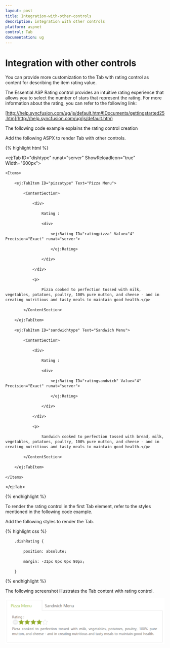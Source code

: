 ```yaml
---
layout: post
title: Integration-with-other-controls
description: integration with other controls
platform: aspnet
control: Tab
documentation: ug
---
```


#  Integration with other controls

You can provide more customization to the Tab with rating control as content for describing the item rating value.

The Essential ASP Rating control provides an intuitive rating experience that allows you to select the number of stars that represent the rating. For more information about the rating, you can refer to the following link:

[http://help.syncfusion.com/ug/js/default.htm#!Documents/gettingstarted25.htm](http://help.syncfusion.com/ug/js/default.htm)

The following code example explains the rating control creation

Add the following ASPX to render Tab with other controls.

{% highlight html %}

<ej:Tab ID="dishtype" runat="server" ShowReloadIcon="true" Width="600px">

    <Items>

        <ej:TabItem ID="pizzatype" Text="Pizza Menu">

            <ContentSection>

                <div>

                    Rating :

                    <div>

                        <ej:Rating ID="ratingpizza" Value="4" Precision="Exact" runat="server">

                        </ej:Rating>

                    </div>

                </div>

                <p>

                    Pizza cooked to perfection tossed with milk, vegetables, potatoes, poultry, 100% pure mutton, and cheese - and in creating nutritious and tasty meals to maintain good health.</p>

            </ContentSection>

        </ej:TabItem>

        <ej:TabItem ID="sandwichtype" Text="Sandwich Menu">

            <ContentSection>

                <div>

                    Rating :

                    <div>

                        <ej:Rating ID="ratingsandwich" Value="4" Precision="Exact" runat="server">

                        </ej:Rating>

                    </div>

                </div>

                <p>

                    Sandwich cooked to perfection tossed with bread, milk, vegetables, potatoes, poultry, 100% pure mutton, and cheese - and in creating nutritious and tasty meals to maintain good health.</p>

            </ContentSection>

        </ej:TabItem>

    </Items>

</ej:Tab>





{% endhighlight %}

To render the rating control in the first Tab element, refer to the styles mentioned in the following code example. 

Add the following styles to render the Tab.

{% highlight css %}

        .dishRating {

            position: absolute;

            margin: -31px 0px 0px 80px;

        }   





{% endhighlight %}



The following screenshot illustrates the Tab content with rating control. 

![](Integration-with-other-controls_images/Integration-with-other-controls_img1.png)  



